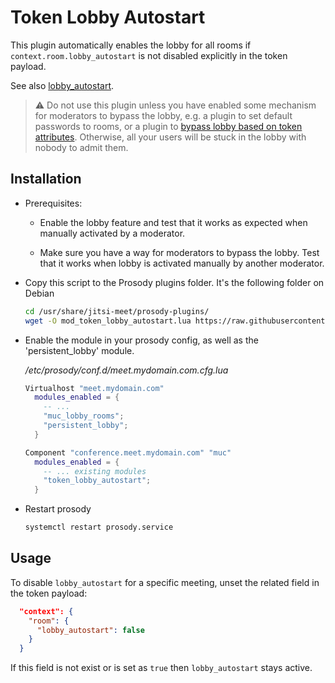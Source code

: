 # Token Lobby Autostart

This plugin automatically enables the lobby for all rooms if
`context.room.lobby_autostart` is not disabled explicitly in the token payload.

See also [lobby_autostart](../lobby_autostart).

> :warning: Do not use this plugin unless you have enabled some mechanism for
> moderators to bypass the lobby, e.g. a plugin to set default passwords to
> rooms, or a plugin to
> [bypass lobby based on token attributes](../token_lobby_bypass/). Otherwise,
> all your users will be stuck in the lobby with nobody to admit them.

## Installation

- Prerequisites:
  - Enable the lobby feature and test that it works as expected when manually
    activated by a moderator.

  - Make sure you have a way for moderators to bypass the lobby. Test that it
    works when lobby is activated manually by another moderator.

- Copy this script to the Prosody plugins folder. It's the following folder on
  Debian

  ```bash
  cd /usr/share/jitsi-meet/prosody-plugins/
  wget -O mod_token_lobby_autostart.lua https://raw.githubusercontent.com/jitsi-contrib/prosody-plugins/main/token_lobby_autostart/mod_token_lobby_autostart.lua
  ```

- Enable the module in your prosody config, as well as the 'persistent_lobby'
  module.

  _/etc/prosody/conf.d/meet.mydomain.com.cfg.lua_

  ```lua
  Virtualhost "meet.mydomain.com"
    modules_enabled = {
      -- ...
      "muc_lobby_rooms";
      "persistent_lobby";
    }

  Component "conference.meet.mydomain.com" "muc"
    modules_enabled = {
      -- ... existing modules
      "token_lobby_autostart";
    }
  ```

- Restart prosody

  ```bash
  systemctl restart prosody.service
  ```

## Usage

To disable `lobby_autostart` for a specific meeting, unset the related field in
the token payload:

```json
  "context": {
    "room": {
      "lobby_autostart": false
    }
  }
```

If this field is not exist or is set as `true` then `lobby_autostart` stays
active.

